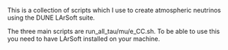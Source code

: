 This is a collection of scripts which I use to create atmospheric neutrinos using the DUNE LArSoft suite. 

The three main scripts are run_all_tau/mu/e_CC.sh. To be able to use this you need to have LArSoft installed on your machine. 
